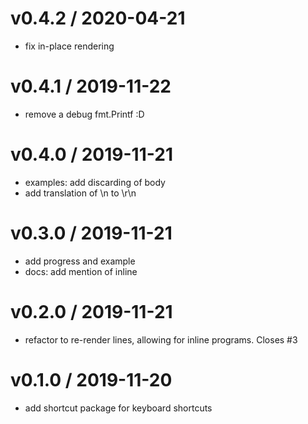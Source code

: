 
v0.4.2 / 2020-04-21
===================

  * fix in-place rendering

v0.4.1 / 2019-11-22
===================

  * remove a debug fmt.Printf :D

v0.4.0 / 2019-11-21
===================

  * examples: add discarding of body
  * add translation of \n to \r\n

v0.3.0 / 2019-11-21
===================

  * add progress and example
  * docs: add mention of inline

v0.2.0 / 2019-11-21
===================

  * refactor to re-render lines, allowing for inline programs. Closes #3

v0.1.0 / 2019-11-20
===================

  * add shortcut package for keyboard shortcuts
